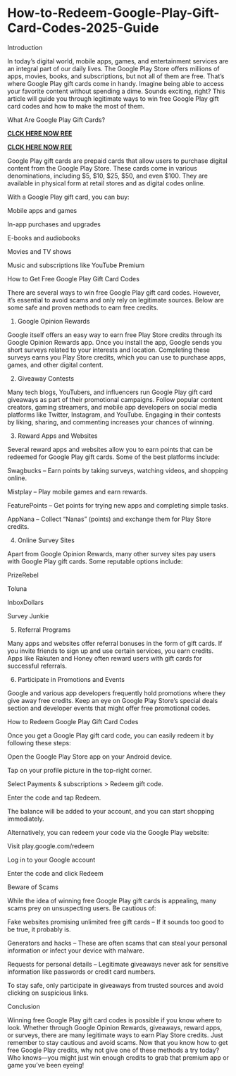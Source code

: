 # How-to-Redeem-Google-Play-Gift-Card-Codes-2025-Guide
Introduction

In today’s digital world, mobile apps, games, and entertainment services are an integral part of our daily lives. The Google Play Store offers millions of apps, movies, books, and subscriptions, but not all of them are free. That’s where Google Play gift cards come in handy. Imagine being able to access your favorite content without spending a dime. Sounds exciting, right? This article will guide you through legitimate ways to win free Google Play gift card codes and how to make the most of them.

What Are Google Play Gift Cards?

**[CLCK HERE NOW REE](https://tinyurl.com/google-paly-2025)**

**[CLCK HERE NOW REE](https://tinyurl.com/google-paly-2025)**

Google Play gift cards are prepaid cards that allow users to purchase digital content from the Google Play Store. These cards come in various denominations, including $5, $10, $25, $50, and even $100. They are available in physical form at retail stores and as digital codes online.

With a Google Play gift card, you can buy:

Mobile apps and games

In-app purchases and upgrades

E-books and audiobooks

Movies and TV shows

Music and subscriptions like YouTube Premium

How to Get Free Google Play Gift Card Codes

There are several ways to win free Google Play gift card codes. However, it’s essential to avoid scams and only rely on legitimate sources. Below are some safe and proven methods to earn free credits.

1. Google Opinion Rewards

Google itself offers an easy way to earn free Play Store credits through its Google Opinion Rewards app. Once you install the app, Google sends you short surveys related to your interests and location. Completing these surveys earns you Play Store credits, which you can use to purchase apps, games, and other digital content.

2. Giveaway Contests

Many tech blogs, YouTubers, and influencers run Google Play gift card giveaways as part of their promotional campaigns. Follow popular content creators, gaming streamers, and mobile app developers on social media platforms like Twitter, Instagram, and YouTube. Engaging in their contests by liking, sharing, and commenting increases your chances of winning.

3. Reward Apps and Websites

Several reward apps and websites allow you to earn points that can be redeemed for Google Play gift cards. Some of the best platforms include:

Swagbucks – Earn points by taking surveys, watching videos, and shopping online.

Mistplay – Play mobile games and earn rewards.

FeaturePoints – Get points for trying new apps and completing simple tasks.

AppNana – Collect “Nanas” (points) and exchange them for Play Store credits.

4. Online Survey Sites

Apart from Google Opinion Rewards, many other survey sites pay users with Google Play gift cards. Some reputable options include:

PrizeRebel

Toluna

InboxDollars

Survey Junkie

5. Referral Programs

Many apps and websites offer referral bonuses in the form of gift cards. If you invite friends to sign up and use certain services, you earn credits. Apps like Rakuten and Honey often reward users with gift cards for successful referrals.

6. Participate in Promotions and Events

Google and various app developers frequently hold promotions where they give away free credits. Keep an eye on Google Play Store’s special deals section and developer events that might offer free promotional codes.

How to Redeem Google Play Gift Card Codes

Once you get a Google Play gift card code, you can easily redeem it by following these steps:

Open the Google Play Store app on your Android device.

Tap on your profile picture in the top-right corner.

Select Payments & subscriptions > Redeem gift code.

Enter the code and tap Redeem.

The balance will be added to your account, and you can start shopping immediately.

Alternatively, you can redeem your code via the Google Play website:

Visit play.google.com/redeem

Log in to your Google account

Enter the code and click Redeem

Beware of Scams

While the idea of winning free Google Play gift cards is appealing, many scams prey on unsuspecting users. Be cautious of:

Fake websites promising unlimited free gift cards – If it sounds too good to be true, it probably is.

Generators and hacks – These are often scams that can steal your personal information or infect your device with malware.

Requests for personal details – Legitimate giveaways never ask for sensitive information like passwords or credit card numbers.

To stay safe, only participate in giveaways from trusted sources and avoid clicking on suspicious links.

Conclusion

Winning free Google Play gift card codes is possible if you know where to look. Whether through Google Opinion Rewards, giveaways, reward apps, or surveys, there are many legitimate ways to earn Play Store credits. Just remember to stay cautious and avoid scams. Now that you know how to get free Google Play credits, why not give one of these methods a try today? Who knows—you might just win enough credits to grab that premium app or game you’ve been eyeing!
